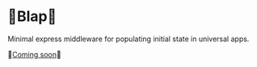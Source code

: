 # 👊Blap👊
Minimal express middleware for populating initial state in universal apps.

🚧[Coming soon](http://66.media.tumblr.com/66d3555c0920283aeee693ae23cda250/tumblr_mjwbw3PjJu1rm7685o1_250.gif)🚧

